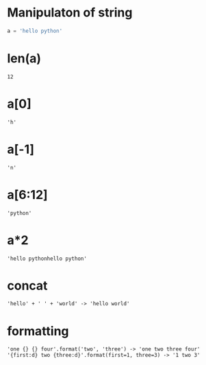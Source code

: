# Manipulaton of string
```python
a = 'hello python'
```  

# len(a)
```12```

# a[0]
```'h'```

# a[-1]
```'n'```

# a[6:12]
```'python'```

# a*2
```'hello pythonhello python'```

# concat
```'hello' + ' ' + 'world' -> 'hello world'```

# formatting
```'one {} {} four'.format('two', 'three') -> 'one two three four'```  
```'{first:d} two {three:d}'.format(first=1, three=3) -> '1 two 3'```
